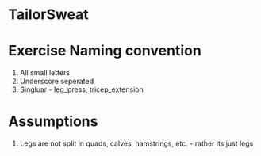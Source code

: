 # TailorSweat

# Exercise Naming convention
1. All small letters
2. Underscore seperated
3. Singluar - leg_press, tricep_extension

# Assumptions
1. Legs are not split in quads, calves, hamstrings, etc. - rather its just legs